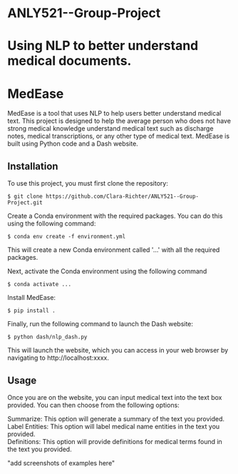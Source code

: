 # ANLY521--Group-Project
Using NLP to better understand medical documents.
=======
# MedEase
MedEase is a tool that uses NLP to help users better understand medical text. This project is designed to help the average person who does not have strong medical knowledge understand medical text such as discharge notes, medical transcriptions, or any other type of medical text. MedEase is built using Python code and a Dash website.

## Installation
To use this project, you must first clone the repository:
```
$ git clone https://github.com/Clara-Richter/ANLY521--Group-Project.git
```

Create a Conda environment with the required packages. You can do this using the following command:
```
$ conda env create -f environment.yml
```

This will create a new Conda environment called '...' with all the required packages.

Next, activate the Conda environment using the following command
```
$ conda activate ...
```

Install MedEase:
```
$ pip install .
```

Finally, run the following command to launch the Dash website:
```
$ python dash/nlp_dash.py
```

This will launch the website, which you can access in your web browser by navigating to http://localhost:xxxx.

## Usage
Once you are on the website, you can input medical text into the text box provided. You can then choose from the following options:

Summarize: This option will generate a summary of the text you provided.  
Label Entities: This option will label medical name entities in the text you provided.  
Definitions: This option will provide definitions for medical terms found in the text you provided.  

"add screenshots of examples here"

